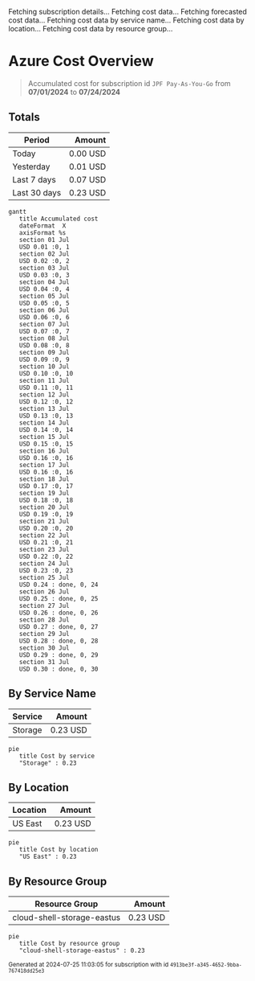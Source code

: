 Fetching subscription details...
Fetching cost data...
Fetching forecasted cost data...
Fetching cost data by service name...
Fetching cost data by location...
Fetching cost data by resource group...
# Azure Cost Overview

> Accumulated cost for subscription id `JPF Pay-As-You-Go` from **07/01/2024** to **07/24/2024**

## Totals

|Period|Amount|
|---|---:|
|Today|0.00 USD|
|Yesterday|0.01 USD|
|Last 7 days|0.07 USD|
|Last 30 days|0.23 USD|

```mermaid
gantt
   title Accumulated cost
   dateFormat  X
   axisFormat %s
   section 01 Jul
   USD 0.01 :0, 1
   section 02 Jul
   USD 0.02 :0, 2
   section 03 Jul
   USD 0.03 :0, 3
   section 04 Jul
   USD 0.04 :0, 4
   section 05 Jul
   USD 0.05 :0, 5
   section 06 Jul
   USD 0.06 :0, 6
   section 07 Jul
   USD 0.07 :0, 7
   section 08 Jul
   USD 0.08 :0, 8
   section 09 Jul
   USD 0.09 :0, 9
   section 10 Jul
   USD 0.10 :0, 10
   section 11 Jul
   USD 0.11 :0, 11
   section 12 Jul
   USD 0.12 :0, 12
   section 13 Jul
   USD 0.13 :0, 13
   section 14 Jul
   USD 0.14 :0, 14
   section 15 Jul
   USD 0.15 :0, 15
   section 16 Jul
   USD 0.16 :0, 16
   section 17 Jul
   USD 0.16 :0, 16
   section 18 Jul
   USD 0.17 :0, 17
   section 19 Jul
   USD 0.18 :0, 18
   section 20 Jul
   USD 0.19 :0, 19
   section 21 Jul
   USD 0.20 :0, 20
   section 22 Jul
   USD 0.21 :0, 21
   section 23 Jul
   USD 0.22 :0, 22
   section 24 Jul
   USD 0.23 :0, 23
   section 25 Jul
   USD 0.24 : done, 0, 24
   section 26 Jul
   USD 0.25 : done, 0, 25
   section 27 Jul
   USD 0.26 : done, 0, 26
   section 28 Jul
   USD 0.27 : done, 0, 27
   section 29 Jul
   USD 0.28 : done, 0, 28
   section 30 Jul
   USD 0.29 : done, 0, 29
   section 31 Jul
   USD 0.30 : done, 0, 30
```

## By Service Name

|Service|Amount|
|---|---:|
|Storage|0.23 USD|

```mermaid
pie
   title Cost by service
   "Storage" : 0.23
```

## By Location

|Location|Amount|
|---|---:|
|US East|0.23 USD|

```mermaid
pie
   title Cost by location
   "US East" : 0.23
```

## By Resource Group

|Resource Group|Amount|
|---|---:|
|cloud-shell-storage-eastus|0.23 USD|

```mermaid
pie
   title Cost by resource group
   "cloud-shell-storage-eastus" : 0.23
```

<sup>Generated at 2024-07-25 11:03:05 for subscription with id `4913be3f-a345-4652-9bba-767418dd25e3`</sup>
